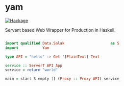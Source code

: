 # yam

[![Hackage](https://img.shields.io/badge/hackage-v0.5.1-orange.svg)](https://hackage.haskell.org/package/yam)

Servant based Web Wrapper for Production in Haskell.


```Haskell

import qualified Data.Salak                     as S
import           Yam

type API = "hello" :> Get '[PlainText] Text

service :: ServerT API App
service = return "world"

main = start S.empty [] (Proxy :: Proxy API) service


```
